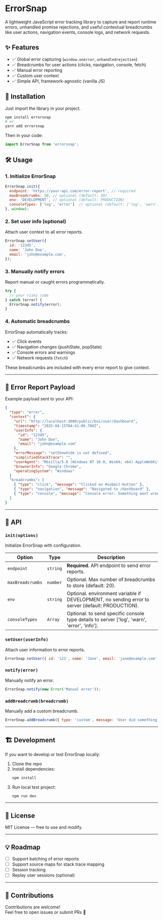 # ErrorSnap

A lightweight JavaScript error tracking library to capture and report runtime errors, unhandled promise rejections, and useful contextual breadcrumbs like user actions, navigation events, console logs, and network requests.

## ✨ Features

- ✅ Global error capturing (`window.onerror`, `unhandledrejection`)
- ✅ Breadcrumbs for user actions (clicks, navigation, console, fetch)
- ✅ Manual error reporting
- ✅ Custom user context
- ✅ Simple API, framework-agnostic (vanilla JS)

## 🚀 Installation

Just import the library in your project.

```bash
npm install errorsnap
# or
yarn add errorsnap
```

Then in your code:

```javascript
import ErrorSnap from 'errorsnap';
```

## 🛠️ Usage

### 1. Initialize ErrorSnap

```javascript
ErrorSnap.init({
  endpoint: 'https://your-api.com/error-report', // required
  maxBreadcrumbs: 50, // optional (default: 30)
  env: 'DEVELOPMENT', // optional (default: PRODUCTION)
  consoleTypes: ['log', 'error']  // optional (default: ['log', 'warn', 'error', 'info'])
}, window);
```

### 2. Set user info (optional)

Attach user context to all error reports.

```javascript
ErrorSnap.setUser({
  id: '12345',
  name: 'John Doe',
  email: 'john@example.com',
});
```

### 3. Manually notify errors

Report manual or caught errors programmatically.

```javascript
try {
  // your risky code
} catch (error) {
  ErrorSnap.notify(error);
}
```

### 4. Automatic breadcrumbs

ErrorSnap automatically tracks:
- ✅ Click events
- ✅ Navigation changes (pushState, popState)
- ✅ Console errors and warnings
- ✅ Network requests (`fetch`)

These breadcrumbs are included with every error report to give context.

---

## 🧩 Error Report Payload

Example payload sent to your API:

```json
{
  "type": "error",
  "context": {
    "url": "http://localhost:3000/public/bui/user/dashboard",
    "timestamp": "2025-04-15T04:41:06.708Z",
    "userInfo": {
      "id": "12345",
      "name": "John Doe",
      "email": "john@example.com"
    },
    "errorMessage": "setShowVide is not defined",
    "simplifiedStackTrace": "",
    "userAgent": "Mozilla/5.0 (Windows NT 10.0; Win64; x64) AppleWebKit/537.36 (KHTML, like Gecko) Chrome/135.0.0.0 Safari/537.36",
    "browserInfo": "Google Chrome",
    "operatingSystem": "Windows"
  }
  "breadcrumbs": [
    { "type": "click", "message": "Clicked on #submit-button" },
    { "type": "navigation", "message": "Navigated to /dashboard" },
    { "type": "console", "message": "Console error: Something went wrong" }
  ]
}
```

---

## 🧩 API

### `init(options)`
Initialize ErrorSnap with configuration.

| Option             | Type     | Description |
|--------------------|----------|-------------|
| `endpoint`         | `string` | **Required.** API endpoint to send error reports. |
| `maxBreadcrumbs`   | `number` | Optional. Max number of breadcrumbs to store (default: 20). |
| `env`              | `string` | Optional. environment variable if DEVELOPMENT, no sending error to server (default: PRODUCTION). |
| `consoleTypes`     | `Array` | Optional. to send specific console type details to server ['log', 'warn', 'error', 'info']. |

### `setUser(userInfo)`
Attach user information to error reports.

```javascript
ErrorSnap.setUser({ id: '123', name: 'Jane', email: 'jane@example.com' });
```

### `notify(error)`
Manually notify an error.

```javascript
ErrorSnap.notify(new Error('Manual error'));
```

### `addBreadcrumb(breadcrumb)`
Manually add a custom breadcrumb.

```javascript
ErrorSnap.addBreadcrumb({ type: 'custom', message: 'User did something special' });
```

---

## 🏗️ Development

If you want to develop or test ErrorSnap locally:

1. Clone the repo
2. Install dependencies:
   ```bash
   npm install
   ```
3. Run local test project:
   ```bash
   npm run dev
   ```

---

## 📄 License

MIT License — free to use and modify.

---

## 💡 Roadmap

- [ ] Support batching of error reports
- [ ] Support source maps for stack trace mapping
- [ ] Session tracking
- [ ] Replay user sessions (optional)

---

## 🤝 Contributions

Contributions are welcome!  
Feel free to open issues or submit PRs 🚀